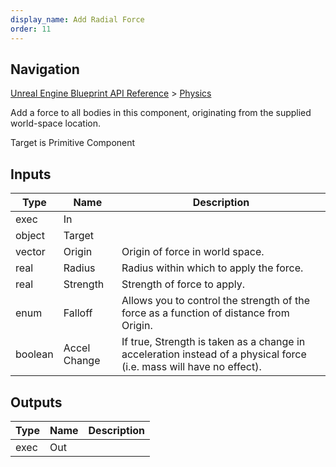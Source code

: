 ```yaml
---
display_name: Add Radial Force
order: 11
---
```

## Navigation

[Unreal Engine Blueprint API Reference](https://dev.epicgames.com/documentation/en-us/unreal-engine/BlueprintAPI) > [Physics](https://dev.epicgames.com/documentation/en-us/unreal-engine/BlueprintAPI/Physics)

Add a force to all bodies in this component, originating from the supplied world-space location.

Target is Primitive Component

## Inputs

| Type | Name | Description |
| --- | --- | --- |
| exec | In |  |
| object | Target |  |
| vector | Origin | Origin of force in world space. |
| real | Radius | Radius within which to apply the force. |
| real | Strength | Strength of force to apply. |
| enum | Falloff | Allows you to control the strength of the force as a function of distance from Origin. |
| boolean | Accel Change | If true, Strength is taken as a change in acceleration instead of a physical force (i.e. mass will have no effect). |

## Outputs

| Type | Name | Description |
| --- | --- | --- |
| exec | Out |  |
